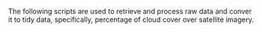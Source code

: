 The following scripts are used to retrieve and process raw data and conver it to tidy data, specifically, percentage of cloud 
cover over satellite imagery.
